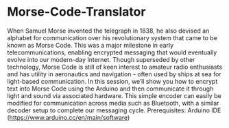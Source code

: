 # Morse-Code-Translator
When Samuel Morse invented the telegraph in 1838, he also devised an alphabet for communication over his revolutionary system that came to be known as Morse Code. This was a major milestone in early telecommunications, enabling encrypted messaging that would eventually evolve into our modern-day Internet. Though superseded by other technology, Morse Code is still of keen interest to amateur radio enthusiasts and has utility in aeronautics and navigation - often used by ships at sea for light-based communication.   In this session, we’ll show you how to encrypt text into Morse Code using the Arduino and then communicate it through light and sound via associated hardware.  This simple encoder can easily be modified for communication across media such as Bluetooth, with a similar decoder setup to complete our messaging cycle.  Prerequisites: Arduino IDE (https://www.arduino.cc/en/main/software)
